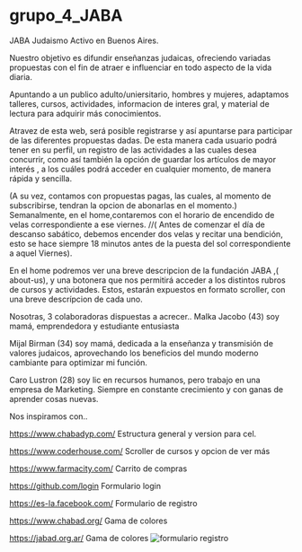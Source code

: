 # grupo_4_JABA

JABA Judaismo Activo en Buenos Aires.

Nuestro objetivo es difundir enseñanzas judaicas, ofreciendo variadas propuestas con el fin de atraer e influenciar en todo aspecto de la vida diaria. 

Apuntando a un publico adulto/uniersitario, hombres y mujeres, adaptamos talleres, cursos, actividades, informacion de interes gral, y material de lectura para adquirir más conocimientos.

Atravez de esta web, será posible registrarse y así apuntarse para participar de las diferentes propuestas dadas. De esta manera cada usuario podrá tener en su perfil, un registro de las actividades a las cuales desea concurrir, como así también la opción de guardar los artículos de mayor interés , a los cuáles podrá acceder en cualquier momento, de manera rápida y sencilla.

(A su vez, contamos con propuestas pagas, las cuales, al momento de subscribirse, tendran la opcion de abonarlas en el momento.)
Semanalmente, en el home,contaremos con el horario de encendido de velas correspondiente a ese viernes. //( Antes de comenzar el día de descanso sabático, debemos encender dos velas y recitar una bendición, esto se hace siempre 18 minutos antes de la puesta del sol correspondiente a aquel Viernes).

En el home podremos ver una breve descripcion de la fundación JABA ,( about-us), y una botonera que nos permitirá acceder a los distintos rubros de cursos y actividades. Estos, estarán expuestos en formato scroller, con una breve descrípcion de cada uno. 

  
Nosotras, 3 colaboradoras dispuestas a acrecer.. 
Malka Jacobo (43) soy mamá, emprendedora y estudiante entusiasta

Mijal Birman (34) soy mamá, dedicada a la enseñanza y transmisión de valores judaicos, aprovechando los beneficios del mundo moderno cambiante para optimizar mi función.

Caro Lustron (28) soy lic en recursos humanos, pero trabajo en una empresa de Marketing. Siempre en constante crecimiento y con ganas de aprender cosas nuevas.



Nos inspiramos con..

https://www.chabadyp.com/     Estructura general y version para cel.

https://www.coderhouse.com/   Scroller de cursos y opcion de ver más 

https://www.farmacity.com/    Carrito de compras

https://github.com/login      Formulario login

https://es-la.facebook.com/   Formulario de registro

https://www.chabad.org/       Gama de colores

https://jabad.org.ar/         Gama de colores
![formulario registro](https://user-images.githubusercontent.com/109223366/181169689-62839e91-7c5a-422a-8e29-93d8fa1c475e.jpg)
